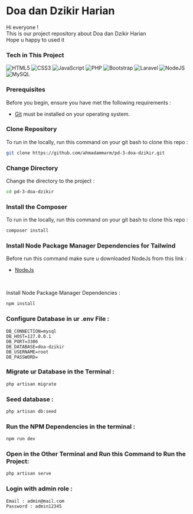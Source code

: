 # Doa dan Dzikir Harian
<p>Hi everyone ! <br>
This is our project repository about Doa dan Dzikir Harian <br>
Hope u happy to used it</p>

### Tech in This Project

![HTML5](https://img.shields.io/badge/html5-%23E34F26.svg?style=for-the-badge&logo=html5&logoColor=white) ![CSS3](https://img.shields.io/badge/css3-%231572B6.svg?style=for-the-badge&logo=css3&logoColor=white) ![JavaScript](https://img.shields.io/badge/javascript-%23323330.svg?style=for-the-badge&logo=javascript&logoColor=%23F7DF1E) ![PHP](https://img.shields.io/badge/php-%23777BB4.svg?style=for-the-badge&logo=php&logoColor=white) ![Bootstrap](https://img.shields.io/badge/bootstrap-%23563D7C.svg?style=for-the-badge&logo=bootstrap&logoColor=white) ![Laravel](https://img.shields.io/badge/laravel-%23FF2D20.svg?style=for-the-badge&logo=laravel&logoColor=white) ![NodeJS](https://img.shields.io/badge/node.js-6DA55F?style=for-the-badge&logo=node.js&logoColor=white)
![MySQL](https://img.shields.io/badge/mysql-%2300f.svg?style=for-the-badge&logo=mysql&logoColor=white)


<!-- Proudly created with GPRM ( https://gprm.itsvg.in ) -->
### Prerequisites
Before you begin, ensure you have met the following requirements :

* [Git](https://git-scm.com/downloads "Download Git") must be installed on your operating system.

### Clone Repository
To run in the locally, run this command on your git bash to clone this repo :
```bash
git clone https://github.com/ahmadammarm/pd-3-doa-dzikir.git
```

### Change Directory
Change the directory to the project :
```bash
cd pd-3-doa-dzikir
```

### Install the Composer
To run in the locally, run this command on your git bash to clone this repo :
```bash
composer install
```

### Install Node Package Manager Dependencies for Tailwind
Before run this command make sure u downloaded NodeJs from this link :
<br>
* [NodeJs](https://nodejs.org/en "Download NodeJs")
<br>

Install Node Package Manager Dependencies :
```bash
npm install
```

### Configure Database in ur .env File :
```.env
DB_CONNECTION=mysql
DB_HOST=127.0.0.1
DB_PORT=3306
DB_DATABASE=doa-dzikir
DB_USERNAME=root
DB_PASSWORD=
```
### Migrate ur Database in the Terminal :
```bash
php artisan migrate
```

### Seed database :
```bash
php artisan db:seed
```

### Run the NPM Dependencies in the terminal :
```bash
npm run dev
```

### Open in the Other Terminal and Run this Command to Run the Project:
```bash
php artisan serve
```

### Login with admin role :
```bash
Email : admin@mail.com
Password : admin12345
```
